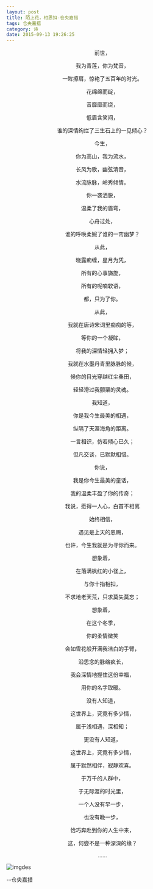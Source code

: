 ```yaml
---
layout: post
title: 陌上花，相思扣-仓央嘉措
tags: 仓央嘉措
category: 诗
date: 2015-09-13 19:26:25
---
```


<center>前世，

我为青莲，你为梵音，

一眸擦肩，惊艳了五百年的时光。

花绵绵而绽，

音靡靡而绕，

低眉含笑间，

谁的深情绚烂了三生石上的一见倾心？

今生，

你为高山，我为流水，

长风为歌，幽弦清音，

水流脉脉，岭秀倾情。

你一袭洒脱，

温柔了我的眉弯，

心舟过处，

谁的呼唤柔婉了谁的一帘幽梦？

从此，

晓露痴缠，星月为凭，

所有的心事旖旎，

所有的呢喃软语，

都，只为了你。

从此，

我就在唐诗宋词里痴痴的等，

等你的一个凝眸，

将我的深情轻拥入梦；

我就在水墨丹青里脉脉的候，

候你的目光穿越红尘桑田，

轻轻滑过我颤栗的灵魂。

我知道，

你是我今生最美的相遇，

纵隔了天涯海角的距离。

一言相识，仿若倾心已久；

但凡交谈，已默默相惜。

你说，

我是你今生最美的童话，

我的温柔丰盈了你的传奇；

我说，愿得一人心，白首不相离

始终相信，

遇见是上天的恩赐，

也许，今生我就是为寻你而来。

想象着，

在落满枫红的小径上，

与你十指相扣，

不求地老天荒，只求莫失莫忘；

想象着，

在这个冬季，

你的柔情微笑

会如雪花般开满我洁白的手臂，

沿思念的脉络疯长，

我会深情地握住这份幸福，

用你的名字取暖。

没有人知道，

这世界上，究竟有多少情，

属于浅相遇，深相知；

更没有人知道，

这世界上，究竟有多少情，

属于默然相伴，寂静欢喜。

于万千的人群中，

于无际涯的时光里，

一个人没有早一步，

也没有晚一步，

恰巧奔赴到你的人生中来，

这，何尝不是一种深深的缘？

......</center>

![imgdes](http://7xlkoc.com1.z0.glb.clouddn.com/wp-content/uploads/2015/09/20150913095917100.jpg)

--仓央嘉措
